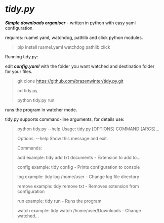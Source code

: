 # ***tidy.py***

***Simple downloads organiser*** - written in python with easy yaml configuration. 

requires: ruamel.yaml, watchdog, pathlib and click python modules.

> pip install ruamel.yaml watchdog pathlib click

Running tidy.py:

edit ***config.yaml*** with the folder you want watched and destination folder for your files.

> git clone https://github.com/brazenwinter/tidy.py.git
>
> cd tidy.py
>
> python tidy.py run

runs the program in watcher mode.

tidy.py supports command-line arguments, for details use:

> python tidy.py --help 
>Usage: tidy.py [OPTIONS] COMMAND [ARGS]...
>
>Options:
>  --help  Show this message and exit.
>
>Commands:
>
>  add     example: tidy add txt documents - Extension to add to...
>
>  config  example: tidy config - Prints configuration to console
>
>  log     example: tidy log /home/user - Change log file directory
>
>  remove  example: tidy remove txt - Removes extension from configuration
>
>  run     example: tidy run - Runs the program
>
>  watch   example: tidy watch /home/user/Downloads - Change watched...

